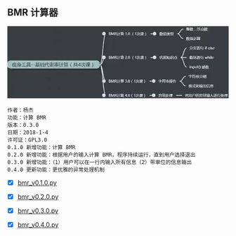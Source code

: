 ## BMR 计算器

![](Snipaste_2018-01-04_19-09-33.png)

    作者：杨杰
    功能：计算 BMR
    版本：0.3.0
    日期：2018-1-4
    许可证：GPL3.0
    0.1.0 新增功能：计算 BMR
    0.2.0 新增功能：根据用户的输入计算 BMR，程序持续运行，直到用户选择退出
    0.3.0 新增功能：（1）用户可以在一行内输入所有信息（2）带单位的信息输出
    0.4.0 更新功能：更优雅的异常处理机制

- [x] [bmr_v0.1.0.py](bmr_v0.1.0.py)
- [x] [bmr_v0.2.0.py](bmr_v0.2.0.py)
- [x] [bmr_v0.3.0.py](bmr_v0.3.0.py)
- [x] [bmr_v0.4.0.py](bmr_v0.4.0.py)





